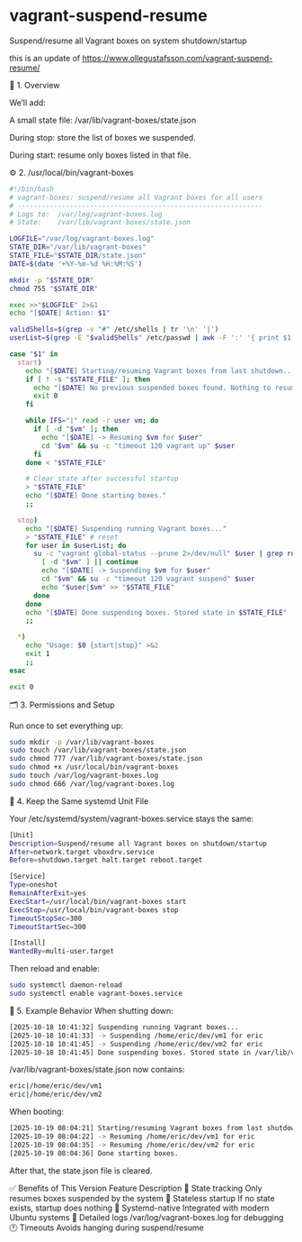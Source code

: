 # vagrant-suspend-resume
Suspend/resume all Vagrant boxes on system shutdown/startup


this is an update of https://www.ollegustafsson.com/vagrant-suspend-resume/

🧩 1. Overview

We’ll add:

A small state file: /var/lib/vagrant-boxes/state.json

During stop: store the list of boxes we suspended.

During start: resume only boxes listed in that file.



⚙️ 2. /usr/local/bin/vagrant-boxes


```bash
#!/bin/bash
# vagrant-boxes: suspend/resume all Vagrant boxes for all users
# -------------------------------------------------------------
# Logs to:  /var/log/vagrant-boxes.log
# State:    /var/lib/vagrant-boxes/state.json

LOGFILE="/var/log/vagrant-boxes.log"
STATE_DIR="/var/lib/vagrant-boxes"
STATE_FILE="$STATE_DIR/state.json"
DATE=$(date '+%Y-%m-%d %H:%M:%S')

mkdir -p "$STATE_DIR"
chmod 755 "$STATE_DIR"

exec >>"$LOGFILE" 2>&1
echo "[$DATE] Action: $1"

validShells=$(grep -v "#" /etc/shells | tr '\n' '|')
userList=$(grep -E "$validShells" /etc/passwd | awk -F ':' '{ print $1 }')

case "$1" in
  start)
    echo "[$DATE] Starting/resuming Vagrant boxes from last shutdown..."
    if [ ! -s "$STATE_FILE" ]; then
      echo "[$DATE] No previous suspended boxes found. Nothing to resume."
      exit 0
    fi

    while IFS="|" read -r user vm; do
      if [ -d "$vm" ]; then
        echo "[$DATE] -> Resuming $vm for $user"
        cd "$vm" && su -c "timeout 120 vagrant up" $user
      fi
    done < "$STATE_FILE"

    # Clear state after successful startup
    > "$STATE_FILE"
    echo "[$DATE] Done starting boxes."
    ;;

  stop)
    echo "[$DATE] Suspending running Vagrant boxes..."
    > "$STATE_FILE" # reset
    for user in $userList; do
      su -c "vagrant global-status --prune 2>/dev/null" $user | grep running | awk '{print $5}' | while read -r vm; do
        [ -d "$vm" ] || continue
        echo "[$DATE] -> Suspending $vm for $user"
        cd "$vm" && su -c "timeout 120 vagrant suspend" $user
        echo "$user|$vm" >> "$STATE_FILE"
      done
    done
    echo "[$DATE] Done suspending boxes. Stored state in $STATE_FILE"
    ;;

  *)
    echo "Usage: $0 {start|stop}" >&2
    exit 1
    ;;
esac

exit 0
```


🗂️ 3. Permissions and Setup

Run once to set everything up:

```bash
sudo mkdir -p /var/lib/vagrant-boxes
sudo touch /var/lib/vagrant-boxes/state.json
sudo chmod 777 /var/lib/vagrant-boxes/state.json
sudo chmod +x /usr/local/bin/vagrant-boxes
sudo touch /var/log/vagrant-boxes.log
sudo chmod 666 /var/log/vagrant-boxes.log
```
🧠 4. Keep the Same systemd Unit File

Your /etc/systemd/system/vagrant-boxes.service stays the same:

```bash
[Unit]
Description=Suspend/resume all Vagrant boxes on shutdown/startup
After=network.target vboxdrv.service
Before=shutdown.target halt.target reboot.target

[Service]
Type=oneshot
RemainAfterExit=yes
ExecStart=/usr/local/bin/vagrant-boxes start
ExecStop=/usr/local/bin/vagrant-boxes stop
TimeoutStopSec=300
TimeoutStartSec=300

[Install]
WantedBy=multi-user.target

```

Then reload and enable:

```bash
sudo systemctl daemon-reload
sudo systemctl enable vagrant-boxes.service
```

🧾 5. Example Behavior
When shutting down:
```bash
[2025-10-18 10:41:32] Suspending running Vagrant boxes...
[2025-10-18 10:41:33] -> Suspending /home/eric/dev/vm1 for eric
[2025-10-18 10:41:45] -> Suspending /home/eric/dev/vm2 for eric
[2025-10-18 10:41:45] Done suspending boxes. Stored state in /var/lib/vagrant-boxes/state.json
```

/var/lib/vagrant-boxes/state.json now contains:
```bash
eric|/home/eric/dev/vm1
eric|/home/eric/dev/vm2
```

When booting:
```bash
[2025-10-19 08:04:21] Starting/resuming Vagrant boxes from last shutdown...
[2025-10-19 08:04:22] -> Resuming /home/eric/dev/vm1 for eric
[2025-10-19 08:04:35] -> Resuming /home/eric/dev/vm2 for eric
[2025-10-19 08:04:36] Done starting boxes.
```
After that, the state.json file is cleared.

✅ Benefits of This Version
Feature	Description
💾 State tracking	Only resumes boxes suspended by the system
🧠 Stateless startup	If no state exists, startup does nothing
🧱 Systemd-native	Integrated with modern Ubuntu systems
📜 Detailed logs	/var/log/vagrant-boxes.log for debugging
🕐 Timeouts	Avoids hanging during suspend/resume
